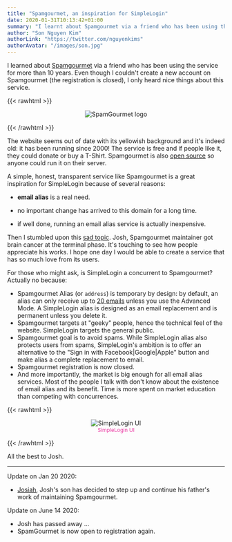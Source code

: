 ```yaml
---
title: "Spamgourmet, an inspiration for SimpleLogin"
date: 2020-01-31T10:13:42+01:00
summary: "I learnt about Spamgourmet via a friend who has been using the service for more than 10 years. Even though I couldn't create a new account on Spamgourmet, I only heard nice things about this service."
author: "Son Nguyen Kim"
authorLink: "https://twitter.com/nguyenkims"
authorAvatar: "/images/son.jpg"
---
```


I learned about [Spamgourmet](https://www.spamgourmet.com/index.pl) via a friend who has been using the service for more than 10 years. Even though I couldn't create a new account on Spamgourmet (the registration is closed), I only heard nice things about this service.

{{< rawhtml >}}
<p align="center">
    <img src="/blog/sg.png" class="img-fluid" style="max-height: 200px" alt="SpamGourmet logo">
</p>
{{< /rawhtml >}}


The website seems out of date with its yellowish background and it's indeed old: it has been running since 2000! The service is free and if people like it, they could donate or buy a T-Shirt. Spamgourmet is also [open source](https://sourceforge.net/projects/spamgourmet/) so anyone could run it on their server.

A simple, honest, transparent service like Spamgourmet is a great inspiration for SimpleLogin because of several reasons:

* **email alias** is a real need.

* no important change has arrived to this domain for a long time.

* if well done, running an email alias service is actually inexpensive.

Then I stumbled upon this [sad topic](https://bbs.spamgourmet.com/viewtopic.php?f=5&t=1766&sid=91eafca02c8f811e2bdc390a01a3870f). Josh, Spamgourmet maintainer got brain cancer at the terminal phase. It's touching to see how people appreciate his works. I hope one day I would be able to create a service that has so much love from its users.


For those who might ask, is SimpleLogin a concurrent to Spamgourmet? Actually no because:

- Spamgourmet Alias (or `address`) is temporary by design: by default, an alias can only receive up to [20 emails](https://www.spamgourmet.com/index.pl?printpage=faq.html) unless you use the Advanced Mode. A SimpleLogin alias is designed as an email replacement and is permanent unless you delete it.
- Spamgourmet targets at "geeky" people, hence the technical feel of the website. SimpleLogin targets the general public.
- Spamgourmet goal is to avoid spams. While SimpleLogin alias also protects users from spams, SimpleLogin's ambition is to offer an alternative to the "Sign in with Facebook|Google|Apple" button and make alias a complete replacement to email.
- Spamgourmet registration is now closed.
- And more importantly, the market is big enough for all email alias services. Most of the people I talk with don't know about the existence of email alias and its benefit. Time is more spent on market education than competing with concurrences.

{{< rawhtml >}}
<figure align="center">
    <img src="/blog/screenshot.png" class="img-fluid" style="max-height: 350px" alt="SimpleLogin UI">
    <figcaption class="text-center mt-2" style="font-size: 12px; color: #ea319f">SimpleLogin UI</figcaption>
</figure>
{{< /rawhtml >}}

All the best to Josh.

---

Update on Jan 20 2020:

- [Josiah](https://bbs.spamgourmet.com/viewtopic.php?f=7&t=1793&sid=91eafca02c8f811e2bdc390a01a3870f), Josh's son has decided to step up and continue his father's work of maintaining Spamgourmet.


Update on June 14 2020:
- Josh has passed away ...
- SpamGourmet is now open to registration again.




